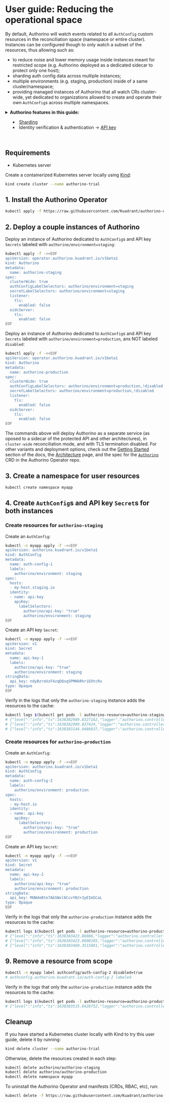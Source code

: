 # User guide: Reducing the operational space

By default, Authorino will watch events related to all `AuthConfig` custom resources in the reconciliation space (namespace or entire cluster). Instances can be configured though to only watch a subset of the resources, thus allowing such as:
- to reduce noise and lower memory usage inside instances meant for restricted scope (e.g. Authorino deployed as a dedicated sidecar to protect only one host);
- sharding auth config data across multiple instances;
- multiple environments (e.g. staging, production) inside of a same cluster/namespace;
- providing managed instances of Authorino that all watch CRs cluster-wide, yet dedicated to organizations allowed to create and operate their own `AuthConfig`s across multiple namespaces.

<details>
  <summary>
    <strong>Authorino features in this guide:</strong>
    <ul>
      <li><a href="./../architecture.md#sharding">Sharding</a></li>
      <li>Identity verification & authentication → <a href="./../features.md#api-key-identityapikey">API key</a></li>
    </ul>
  </summary>

  Check out as well the user guide about [Authentication with API keys](./api-key-authentication.md).

  For further details about Authorino features in general, check the [docs](./../features.md).
</details>

<br/>

## Requirements

- Kubernetes server

Create a containerized Kubernetes server locally using [Kind](https://kind.sigs.k8s.io):

```sh
kind create cluster --name authorino-trial
```

## 1. Install the Authorino Operator

```sh
kubectl apply -f https://raw.githubusercontent.com/Kuadrant/authorino-operator/main/config/deploy/manifests.yaml
```

## 2. Deploy a couple instances of Authorino

Deploy an instance of Authorino dedicated to `AuthConfig`s and API key `Secrets` labeled with `authorino/environment=staging`:

```sh
kubectl apply -f -<<EOF
apiVersion: operator.authorino.kuadrant.io/v1beta1
kind: Authorino
metadata:
  name: authorino-staging
spec:
  clusterWide: true
  authConfigLabelSelectors: authorino/environment=staging
  secretLabelSelectors: authorino/environment=staging
  listener:
    tls:
      enabled: false
  oidcServer:
    tls:
      enabled: false
EOF
```

Deploy an instance of Authorino dedicated to `AuthConfig`s and API key `Secrets` labeled with `authorino/environment=production`, ans NOT labeled `disabled`:

```sh
kubectl apply -f -<<EOF
apiVersion: operator.authorino.kuadrant.io/v1beta1
kind: Authorino
metadata:
  name: authorino-production
spec:
  clusterWide: true
  authConfigLabelSelectors: authorino/environment=production,!disabled
  secretLabelSelectors: authorino/environment=production,!disabled
  listener:
    tls:
      enabled: false
  oidcServer:
    tls:
      enabled: false
EOF
```

The commands above will deploy Authorino as a separate service (as oposed to a sidecar of the protected API and other architectures), in `cluster-wide` reconciliation mode, and with TLS termination disabled. For other variants and deployment options, check out the [Getting Started](./../getting-started.md#2-deploy-an-authorino-instance) section of the docs, the [Architecture](./../architecture.md#topologies) page, and the spec for the [`Authorino`](https://github.com/Kuadrant/authorino-operator/blob/main/config/crd/bases/operator.authorino.kuadrant.io_authorinos.yaml) CRD in the Authorino Operator repo.

## 3. Create a namespace for user resources

```sh
kubectl create namespace myapp
```

## 4. Create `AuthConfig`s and API key `Secret`s for both instances

### Create resources for `authorino-staging`

Create an `AuthConfig`:

```sh
kubectl -n myapp apply -f -<<EOF
apiVersion: authorino.kuadrant.io/v1beta1
kind: AuthConfig
metadata:
  name: auth-config-1
  labels:
    authorino/environment: staging
spec:
  hosts:
  - my-host.staging.io
  identity:
  - name: api-key
    apiKey:
      labelSelectors:
        authorino/api-key: "true"
        authorino/environment: staging
EOF
```

Create an API key `Secret`:

```sh
kubectl -n myapp apply -f -<<EOF
apiVersion: v1
kind: Secret
metadata:
  name: api-key-1
  labels:
    authorino/api-key: "true"
    authorino/environment: staging
stringData:
  api_key: ndyBzreUzF4zqDQsqSPMHkRhriEOtcRx
type: Opaque
EOF
```

Verify in the logs that only the `authorino-staging` instance adds the resources to the cache:

```sh
kubectl logs $(kubectl get pods -l authorino-resource=authorino-staging -o name)
# {"level":"info","ts":1638382989.8327162,"logger":"authorino.controller-runtime.manager.controller.authconfig","msg":"resource reconciled","authconfig":"myapp/auth-config-1"}
# {"level":"info","ts":1638382989.837424,"logger":"authorino.controller-runtime.manager.controller.authconfig.statusupdater","msg":"resource status updated","authconfig/status":"myapp/auth-config-1"}
# {"level":"info","ts":1638383144.9486837,"logger":"authorino.controller-runtime.manager.controller.secret","msg":"resource reconciled","secret":"myapp/api-key-1"}
```

### Create resources for `authorino-production`

Create an `AuthConfig`:

```sh
kubectl -n myapp apply -f -<<EOF
apiVersion: authorino.kuadrant.io/v1beta1
kind: AuthConfig
metadata:
  name: auth-config-2
  labels:
    authorino/environment: production
spec:
  hosts:
  - my-host.io
  identity:
  - name: api-key
    apiKey:
      labelSelectors:
        authorino/api-key: "true"
        authorino/environment: production
EOF
```

Create an API key `Secret`:

```sh
kubectl -n myapp apply -f -<<EOF
apiVersion: v1
kind: Secret
metadata:
  name: api-key-2
  labels:
    authorino/api-key: "true"
    authorino/environment: production
stringData:
  api_key: MUWdeBte7AbSWxl6CcvYNJ+3yEIm5CaL
type: Opaque
EOF
```

Verify in the logs that only the `authorino-production` instance adds the resources to the cache:

```sh
kubectl logs $(kubectl get pods -l authorino-resource=authorino-production -o name)
# {"level":"info","ts":1638383423.86086,"logger":"authorino.controller-runtime.manager.controller.authconfig.statusupdater","msg":"resource status updated","authconfig/status":"myapp/auth-config-2"}
# {"level":"info","ts":1638383423.8608105,"logger":"authorino.controller-runtime.manager.controller.authconfig","msg":"resource reconciled","authconfig":"myapp/auth-config-2"}
# {"level":"info","ts":1638383460.3515081,"logger":"authorino.controller-runtime.manager.controller.secret","msg":"resource reconciled","secret":"myapp/api-key-2"}
```

## 9. Remove a resource from scope

```sh
kubectl -n myapp label authconfig/auth-config-2 disabled=true
# authconfig.authorino.kuadrant.io/auth-config-2 labeled
```

Verify in the logs that only the `authorino-production` instance adds the resources to the cache:

```sh
kubectl logs $(kubectl get pods -l authorino-resource=authorino-production -o name)
# {"level":"info","ts":1638383515.6428752,"logger":"authorino.controller-runtime.manager.controller.authconfig","msg":"resource reconciled","authconfig":"myapp/auth-config-2"}
```

## Cleanup

If you have started a Kubernetes cluster locally with Kind to try this user guide, delete it by running:

```sh
kind delete cluster --name authorino-trial
```

Otherwise, delete the resources created in each step:

```sh
kubectl delete authorino/authorino-staging
kubectl delete authorino/authorino-production
kubectl delete namespace myapp
```

To uninstall the Authorino Operator and manifests (CRDs, RBAC, etc), run:

```sh
kubectl delete -f https://raw.githubusercontent.com/Kuadrant/authorino-operator/main/config/deploy/manifests.yaml
```
